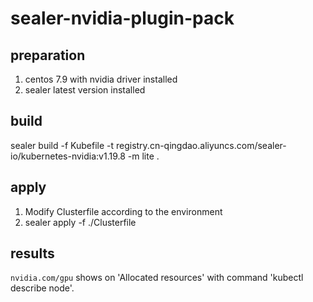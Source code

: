 # sealer-nvidia-plugin-pack

## preparation

1. centos 7.9 with nvidia driver installed
2. sealer latest version installed

## build

sealer build -f Kubefile -t registry.cn-qingdao.aliyuncs.com/sealer-io/kubernetes-nvidia:v1.19.8 -m lite .

## apply

1. Modify Clusterfile according to the environment
2. sealer apply -f ./Clusterfile

## results

`nvidia.com/gpu` shows on 'Allocated resources' with command 'kubectl describe node'.